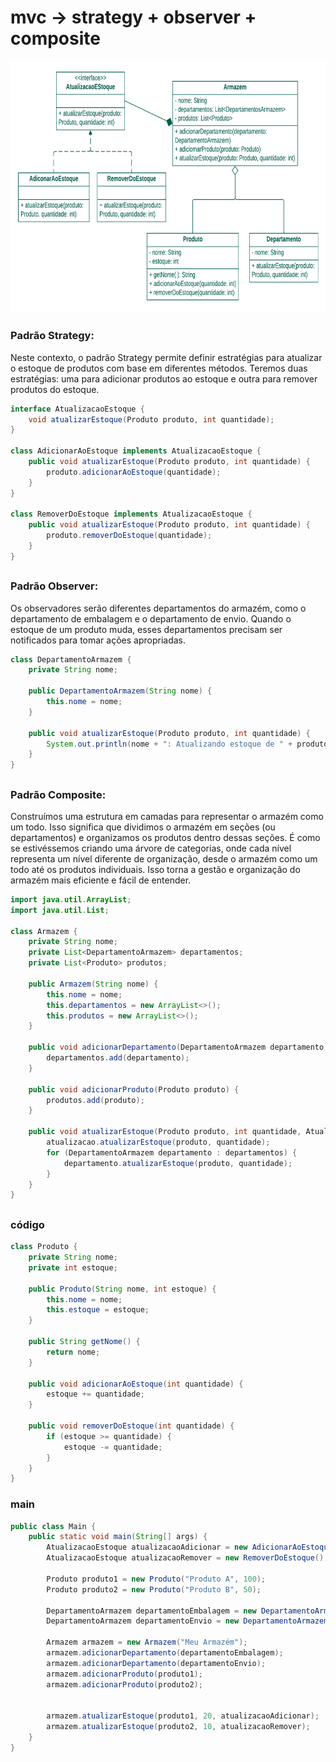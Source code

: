 # mvc → strategy + observer + composite

 <img align="center" alt="uml-mvc" height="400" width="600" src="https://github.com/LaizaCristina/bertoti/blob/main/engenharia%20software%20III/design%20patterns/mvc/image/uml-mvc.png">


##
### Padrão Strategy:
Neste contexto, o padrão Strategy permite definir estratégias para atualizar o estoque de produtos com base em diferentes métodos. Teremos duas estratégias: uma para adicionar produtos ao estoque e outra para remover produtos do estoque.
```java
interface AtualizacaoEstoque {
    void atualizarEstoque(Produto produto, int quantidade);
}

class AdicionarAoEstoque implements AtualizacaoEstoque {
    public void atualizarEstoque(Produto produto, int quantidade) {
        produto.adicionarAoEstoque(quantidade);
    }
}

class RemoverDoEstoque implements AtualizacaoEstoque {
    public void atualizarEstoque(Produto produto, int quantidade) {
        produto.removerDoEstoque(quantidade);
    }
}
```
##
### Padrão Observer:
Os observadores serão diferentes departamentos do armazém, como o departamento de embalagem e o departamento de envio. Quando o estoque de um produto muda, esses departamentos precisam ser notificados para tomar ações apropriadas.
```java
class DepartamentoArmazem {
    private String nome;

    public DepartamentoArmazem(String nome) {
        this.nome = nome;
    }

    public void atualizarEstoque(Produto produto, int quantidade) {
        System.out.println(nome + ": Atualizando estoque de " + produto.getNome() + " em " + quantidade + " unidades.");
    }
}
```
##
### Padrão Composite:
Construímos uma estrutura em camadas para representar o armazém como um todo. Isso significa que dividimos o armazém em seções (ou departamentos) e organizamos os produtos dentro dessas seções. É como se estivéssemos criando uma árvore de categorias, onde cada nível representa um nível diferente de organização, desde o armazém como um todo até os produtos individuais. Isso torna a gestão e organização do armazém mais eficiente e fácil de entender.
```java
import java.util.ArrayList;
import java.util.List;

class Armazem {
    private String nome;
    private List<DepartamentoArmazem> departamentos;
    private List<Produto> produtos;

    public Armazem(String nome) {
        this.nome = nome;
        this.departamentos = new ArrayList<>();
        this.produtos = new ArrayList<>();
    }

    public void adicionarDepartamento(DepartamentoArmazem departamento) {
        departamentos.add(departamento);
    }

    public void adicionarProduto(Produto produto) {
        produtos.add(produto);
    }

    public void atualizarEstoque(Produto produto, int quantidade, AtualizacaoEstoque atualizacao) {
        atualizacao.atualizarEstoque(produto, quantidade);
        for (DepartamentoArmazem departamento : departamentos) {
            departamento.atualizarEstoque(produto, quantidade);
        }
    }
}
```
##
### código
```java
class Produto {
    private String nome;
    private int estoque;

    public Produto(String nome, int estoque) {
        this.nome = nome;
        this.estoque = estoque;
    }

    public String getNome() {
        return nome;
    }

    public void adicionarAoEstoque(int quantidade) {
        estoque += quantidade;
    }

    public void removerDoEstoque(int quantidade) {
        if (estoque >= quantidade) {
            estoque -= quantidade;
        }
    }
}
```
### main
```java
public class Main {
    public static void main(String[] args) {
        AtualizacaoEstoque atualizacaoAdicionar = new AdicionarAoEstoque();
        AtualizacaoEstoque atualizacaoRemover = new RemoverDoEstoque();

        Produto produto1 = new Produto("Produto A", 100);
        Produto produto2 = new Produto("Produto B", 50);

        DepartamentoArmazem departamentoEmbalagem = new DepartamentoArmazem("Embalagem");
        DepartamentoArmazem departamentoEnvio = new DepartamentoArmazem("Envio");

        Armazem armazem = new Armazem("Meu Armazém");
        armazem.adicionarDepartamento(departamentoEmbalagem);
        armazem.adicionarDepartamento(departamentoEnvio);
        armazem.adicionarProduto(produto1);
        armazem.adicionarProduto(produto2);

        
        armazem.atualizarEstoque(produto1, 20, atualizacaoAdicionar);
        armazem.atualizarEstoque(produto2, 10, atualizacaoRemover);
    }
}
```
